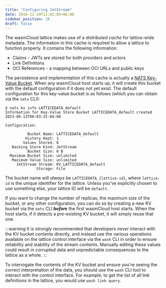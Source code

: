 ```yaml
---
title: "Configuring JetStream"
date: 2018-12-29T11:02:05+06:00
sidebar_position: 10
draft: false
---
```


The wasmCloud lattice makes use of a _distributed cache_ for lattice-wide metadata. The information in this cache is required to allow a lattice to function properly. It contains the following information:

- Claims - JWTs are stored for both providers and actors
- Link Definitions
- OCI References - a mapping between OCI URLs and public keys

The persistence and implementation of this cache is actually a [NATS Key-Value Bucket](https://docs.nats.io/using-nats/developer/develop_jetstream/kv). When any wasmCloud host starts up, it will create this bucket with the default configuration if it does not yet exist. The default configuration for this key-value bucket is as follows (which you can obtain via the `nats` CLI):

```
$ nats kv info LATTICEDATA_default
Information for Key-Value Store Bucket LATTICEDATA_default created 2023-06-13T08:03:15-04:00

Configuration:

          Bucket Name: LATTICEDATA_default
         History Kept: 1
        Values Stored: 0
   Backing Store Kind: JetStream
          Bucket Size: 0 B
  Maximum Bucket Size: unlimited
   Maximum Value Size: unlimited
     JetStream Stream: KV_LATTICEDATA_default
              Storage: File
```

The bucket name will _always_ be `LATTICEDATA_{lattice-id}`, where `lattice-id` is the unique identifier for the lattice. Unless you've explicitly chosen to use something else, your lattice ID will be `default`. 

If you want to change the number of replicas, the maximum size of the bucket, or any other configuration, you can do so by creating a new KV bucket via the `nats` CLI **_before_** the first wasmCloud host starts. When the host starts, if it detects a pre-existing KV bucket, it will simply reuse that one.


:::warning
It is _strongly_ recommended that developers _never_ interact with the KV bucket contents directly, and instead use the various operations available on the lattice control interface via the `wash` CLI in order to ensure reliability and stability of the stream contents. Manually editing these values could result in corrupted data and unpredictable consequences to the lattice as a whole.
:::

To interrogate the contents of the KV bucket and ensure you're seeing the correct interpretation of the data, you should use the `wash` CLI tool to interact with the control interface. For example, to get the list of all link definitions in the lattice, you would use `wash link query`.
